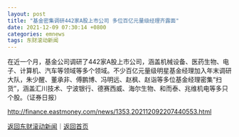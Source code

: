 ```yaml
---
layout: post
title: "基金密集调研442家A股上市公司 多位百亿元量级经理齐露面"
date: 2021-12-09 07:30:14 +0800
categories: emnews
tags: 东财滚动新闻
---
```


在近一个月，基金公司调研了442家A股上市公司，涵盖机械设备、医药生物、电子、计算机、汽车等领域等多个领域。不少百亿元量级明星基金经理加入年末调研大队，朱少醒、董承非、傅鹏博、冯明远、赵枫、赵诣等多位基金经理密集“扫货”，涵盖汇川技术、宁波银行、德赛西威、海尔生物、和而泰、兆维机电等多只个股。（证券日报）

<http://finance.eastmoney.com/news/1353,202112092207440553.html>

[返回东财滚动新闻](//finews.withounder.com/emnews/)｜[返回首页](//finews.withounder.com/)